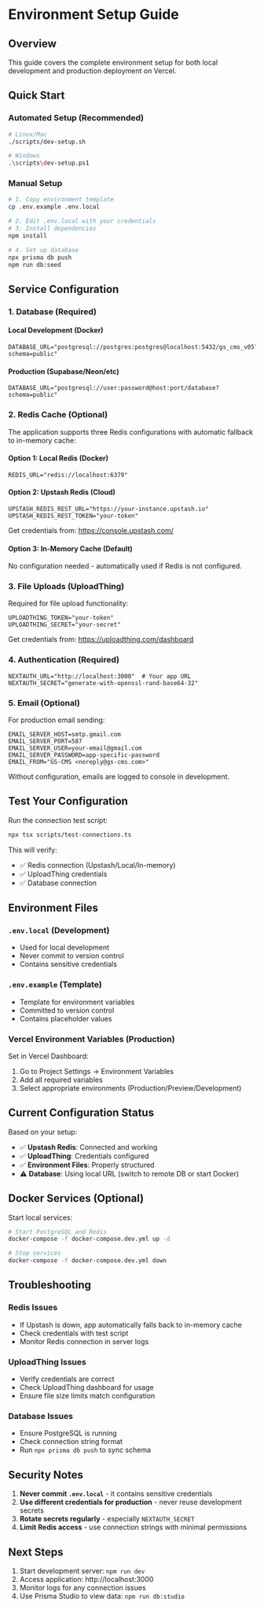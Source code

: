 # Environment Setup Guide

## Overview
This guide covers the complete environment setup for both local development and production deployment on Vercel.

## Quick Start

### Automated Setup (Recommended)
```bash
# Linux/Mac
./scripts/dev-setup.sh

# Windows
.\scripts\dev-setup.ps1
```

### Manual Setup
```bash
# 1. Copy environment template
cp .env.example .env.local

# 2. Edit .env.local with your credentials
# 3. Install dependencies
npm install

# 4. Set up database
npx prisma db push
npm run db:seed
```

## Service Configuration

### 1. Database (Required)

#### Local Development (Docker)
```env
DATABASE_URL="postgresql://postgres:postgres@localhost:5432/gs_cms_v05?schema=public"
```

#### Production (Supabase/Neon/etc)
```env
DATABASE_URL="postgresql://user:password@host:port/database?schema=public"
```

### 2. Redis Cache (Optional)

The application supports three Redis configurations with automatic fallback to in-memory cache:

#### Option 1: Local Redis (Docker)
```env
REDIS_URL="redis://localhost:6379"
```

#### Option 2: Upstash Redis (Cloud)
```env
UPSTASH_REDIS_REST_URL="https://your-instance.upstash.io"
UPSTASH_REDIS_REST_TOKEN="your-token"
```

Get credentials from: https://console.upstash.com/

#### Option 3: In-Memory Cache (Default)
No configuration needed - automatically used if Redis is not configured.

### 3. File Uploads (UploadThing)

Required for file upload functionality:

```env
UPLOADTHING_TOKEN="your-token"
UPLOADTHING_SECRET="your-secret"
```

Get credentials from: https://uploadthing.com/dashboard

### 4. Authentication (Required)

```env
NEXTAUTH_URL="http://localhost:3000"  # Your app URL
NEXTAUTH_SECRET="generate-with-openssl-rand-base64-32"
```

### 5. Email (Optional)

For production email sending:

```env
EMAIL_SERVER_HOST=smtp.gmail.com
EMAIL_SERVER_PORT=587
EMAIL_SERVER_USER=your-email@gmail.com
EMAIL_SERVER_PASSWORD=app-specific-password
EMAIL_FROM="GS-CMS <noreply@gs-cms.com>"
```

Without configuration, emails are logged to console in development.

## Test Your Configuration

Run the connection test script:

```bash
npx tsx scripts/test-connections.ts
```

This will verify:
- ✅ Redis connection (Upstash/Local/In-memory)
- ✅ UploadThing credentials
- ✅ Database connection

## Environment Files

### `.env.local` (Development)
- Used for local development
- Never commit to version control
- Contains sensitive credentials

### `.env.example` (Template)
- Template for environment variables
- Committed to version control
- Contains placeholder values

### Vercel Environment Variables (Production)
Set in Vercel Dashboard:
1. Go to Project Settings → Environment Variables
2. Add all required variables
3. Select appropriate environments (Production/Preview/Development)

## Current Configuration Status

Based on your setup:
- ✅ **Upstash Redis**: Connected and working
- ✅ **UploadThing**: Credentials configured
- ✅ **Environment Files**: Properly structured
- ⚠️  **Database**: Using local URL (switch to remote DB or start Docker)

## Docker Services (Optional)

Start local services:
```bash
# Start PostgreSQL and Redis
docker-compose -f docker-compose.dev.yml up -d

# Stop services
docker-compose -f docker-compose.dev.yml down
```

## Troubleshooting

### Redis Issues
- If Upstash is down, app automatically falls back to in-memory cache
- Check credentials with test script
- Monitor Redis connection in server logs

### UploadThing Issues
- Verify credentials are correct
- Check UploadThing dashboard for usage
- Ensure file size limits match configuration

### Database Issues
- Ensure PostgreSQL is running
- Check connection string format
- Run `npx prisma db push` to sync schema

## Security Notes

1. **Never commit `.env.local`** - it contains sensitive credentials
2. **Use different credentials for production** - never reuse development secrets
3. **Rotate secrets regularly** - especially `NEXTAUTH_SECRET`
4. **Limit Redis access** - use connection strings with minimal permissions

## Next Steps

1. Start development server: `npm run dev`
2. Access application: http://localhost:3000
3. Monitor logs for any connection issues
4. Use Prisma Studio to view data: `npm run db:studio`